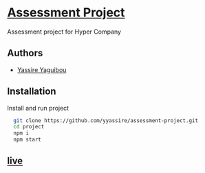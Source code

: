 # [Assessment Project](https://jazzy-sfogliatella-26691a.netlify.app/)

Assessment project for Hyper Company

## Authors

- [Yassire Yaguibou](https://incandescent-scone-46a97b.netlify.app/)

## Installation

Install and run project

```bash
  git clone https://github.com/yyassire/assessment-project.git
  cd project
  npm i
  npm start

```

## [live](https://jazzy-sfogliatella-26691a.netlify.app/)
